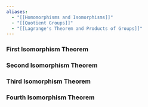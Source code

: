 ```yaml
---
aliases:
  - "[[Homomorphisms and Isomorphisms]]"
  - "[[Quotient Groups]]"
  - "[[Lagrange's Theorem and Products of Groups]]"
---
```

### First Isomorphism Theorem



### Second Isomorphism Theorem


### Third Isomorphism Theorem


### Fourth Isomorphism Theorem

